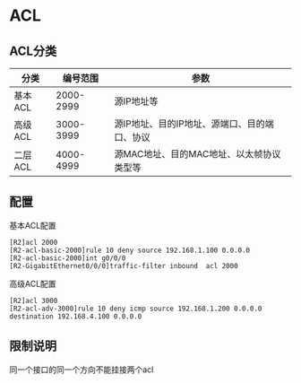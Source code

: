 # ACL

## ACL分类

| 分类    | 编号范围  | 参数                                         |
| ------- | --------- | -------------------------------------------- |
| 基本ACL | 2000-2999 | 源IP地址等                                   |
| 高级ACL | 3000-3999 | 源IP地址、目的IP地址、源端口、目的端口、协议 |
| 二层ACL | 4000-4999 | 源MAC地址、目的MAC地址、以太帧协议类型等     |

## 配置

基本ACL配置

```
[R2]acl 2000
[R2-acl-basic-2000]rule 10 deny source 192.168.1.100 0.0.0.0
[R2-acl-basic-2000]int g0/0/0
[R2-GigabitEthernet0/0/0]traffic-filter inbound  acl 2000
```

高级ACL配置

```
[R2]acl 3000
[R2-acl-adv-3000]rule 10 deny icmp source 192.168.1.200 0.0.0.0 destination 192.168.4.100 0.0.0.0
```

## 限制说明

同一个接口的同一个方向不能挂接两个acl
